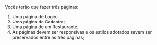 Vocês terão que fazer três páginas:
1. Uma página de Login;
2. Uma página de Cadastro;
3. Uma página de um Restaurante;
4. As páginas devem ser responsivas e os estilos adotados sevem ser
preservados entre as três páginas;